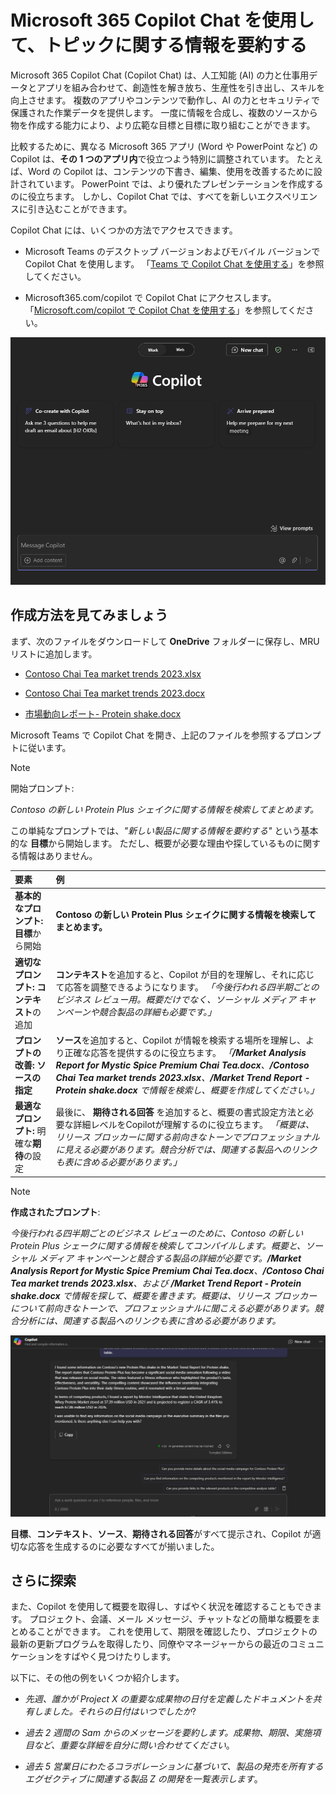# Microsoft 365 Copilot Chat を使用して、トピックに関する情報を要約する

Microsoft 365 Copilot Chat (Copilot Chat) は、人工知能 (AI) の力と仕事用データとアプリを組み合わせて、創造性を解き放ち、生産性を引き出し、スキルを向上させます。 複数のアプリやコンテンツで動作し、AI の力とセキュリティで保護された作業データを提供します。 一度に情報を合成し、複数のソースから物を作成する能力により、より広範な目標と目標に取り組むことができます。

比較するために、異なる Microsoft 365 アプリ (Word や PowerPoint など) の Copilot は、**その 1 つのアプリ内**で役立つよう特別に調整されています。 たとえば、Word の Copilot は、コンテンツの下書き、編集、使用を改善するために設計されています。 PowerPoint では、より優れたプレゼンテーションを作成するのに役立ちます。 しかし、Copilot Chat では、すべてを新しいエクスペリエンスに引き込むことができます。

Copilot Chat には、いくつかの方法でアクセスできます。

- Microsoft Teams のデスクトップ バージョンおよびモバイル バージョンで Copilot Chat を使用します。 「[Teams で Copilot Chat を使用する](https://support.microsoft.com/topic/open-microsoft-365-chat-in-teams-c6de0a62-4f9e-479d-b5f2-af036e342181)」を参照してください。

- Microsoft365.com/copilot で Copilot Chat にアクセスします。 「[Microsoft.com/copilot で Copilot Chat を使用する](https://support.microsoft.com/topic/use-microsoft-365-chat-at-microsoft365-com-or-in-the-microsoft-365-office-app-4a2538f9-962f-4c7c-a368-f6006bc13d6f)」を参照してください。

![Teams での Copilot Chat エクスペリエンスのスクリーンショット](../media/summarize_copilot-chat-experience-teams.png)

## 作成方法を見てみましょう

まず、次のファイルをダウンロードして **OneDrive** フォルダーに保存し、MRU リストに追加します。

- [Contoso Chai Tea market trends 2023.xlsx](https://go.microsoft.com/fwlink/?linkid=2268822)

- [Contoso Chai Tea market trends 2023.docx](https://go.microsoft.com/fwlink/?linkid=2269122)

- [市場動向レポート- Protein shake.docx](https://go.microsoft.com/fwlink/?linkid=2268827)

Microsoft Teams で Copilot Chat を開き、上記のファイルを参照するプロンプトに従います。

> [!NOTE]
> 開始プロンプト:
>
> _Contoso の新しい Protein Plus シェイクに関する情報を検索してまとめます。_

この単純なプロンプトでは、_"新しい製品に関する情報を要約する"_ という基本的な **目標**から開始します。 ただし、概要が必要な理由や探しているものに関する情報はありません。

| 要素 | 例 |
| :------ | :------- |
| **基本的なプロンプト:** **目標**から開始 | **Contoso の新しい Protein Plus シェイクに関する情報を検索してまとめます。** |
| **適切なプロンプト:** **コンテキスト**の追加 | **コンテキスト**を追加すると、Copilot が目的を理解し、それに応じて応答を調整できるようになります。 _「今後行われる四半期ごとのビジネス レビュー用。概要だけでなく、ソーシャル メディア キャンペーンや競合製品の詳細も必要です。」_ |
| **プロンプトの改善:** **ソースの指定** | **ソース**を追加すると、Copilot が情報を検索する場所を理解し、より正確な応答を提供するのに役立ちます。 _「**/Market Analysis Report for Mystic Spice Premium Chai Tea.docx**、**/Contoso Chai Tea market trends 2023.xlsx**、**/Market Trend Report - Protein shake.docx** で情報を検索し、概要を作成してください。」_ |
| **最適なプロンプト:** 明確な**期待**の設定 | 最後に、 **期待される回答** を追加すると、概要の書式設定方法と必要な詳細レベルをCopilotが理解するのに役立ちます。 _「概要は、リリース ブロッカーに関する前向きなトーンでプロフェッショナルに見える必要があります。競合分析では、関連する製品へのリンクも表に含める必要があります。」_ |

> [!NOTE]
> **作成されたプロンプト**:
>
> _今後行われる四半期ごとのビジネス レビューのために、Contoso の新しい Protein Plus シェークに関する情報を検索してコンパイルします。概要と、ソーシャル メディア キャンペーンと競合する製品の詳細が必要です。**/Market Analysis Report for Mystic Spice Premium Chai Tea.docx**、**/Contoso Chai Tea market trends 2023.xlsx**、および **/Market Trend Report - Protein shake.docx** で情報を探して、概要を書きます。概要は、リリース ブロッカーについて前向きなトーンで、プロフェッショナルに聞こえる必要があります。競合分析には、関連する製品へのリンクも表に含める必要があります。_

![Teams の Copilot Chat エクスペリエンスを使用して作成されたプロンプトの結果のスクリーンショット。 ](../media/summarize_copilot-chat-results-teams.png)

**目標**、**コンテキスト**、**ソース**、**期待される回答**がすべて提示され、Copilot が適切な応答を生成するのに必要なすべてが揃いました。

## さらに探索

また、Copilot を使用して概要を取得し、すばやく状況を確認することもできます。 プロジェクト、会議、メール メッセージ、チャットなどの簡単な概要をまとめることができます。 これを使用して、期限を確認したり、プロジェクトの最新の更新プログラムを取得したり、同僚やマネージャーからの最近のコミュニケーションをすばやく見つけたりします。

以下に、その他の例をいくつか紹介します。

- _先週、誰かが Project X の重要な成果物の日付を定義したドキュメントを共有しました。それらの日付はいつでしたか_?

- _過去 2 週間の Sam からのメッセージを要約します。成果物、期限、実施項目など、重要な詳細を自分に問い合わせてください_。

- _過去 5 営業日にわたるコラボレーションに基づいて、製品の発売を所有するエグゼクティブに関連する製品 Z の開発を一覧表示します_。
